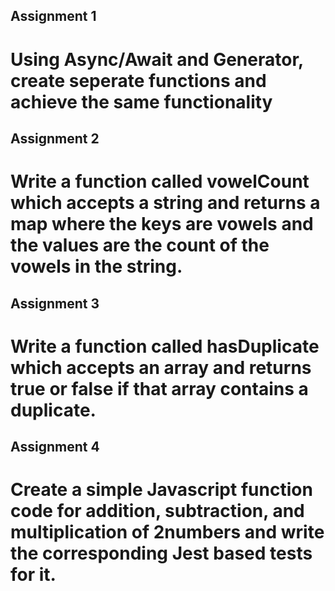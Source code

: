 ## Assignment 1

# Using Async/Await and Generator, create seperate functions and achieve the same functionality

## Assignment 2

# Write a function called vowelCount which accepts a string and returns a map where the keys are vowels and the values are the count of the vowels in the string.

## Assignment 3

# Write a function called hasDuplicate which accepts an array and returns true or false if that array contains a duplicate.


## Assignment 4

# Create a simple Javascript function code for addition, subtraction, and multiplication of 2numbers and write the corresponding Jest based tests for it.